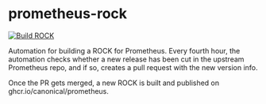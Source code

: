 # prometheus-rock

[![Build ROCK](https://github.com/canonical/prometheus-rock/actions/workflows/build-rock.yaml/badge.svg)](https://github.com/canonical/prometheus-rock/actions/workflows/build-rock.yaml)

Automation for building a ROCK for Prometheus. Every fourth hour, the automation checks whether 
a new release has been cut in the upstream Prometheus repo, and if so, creates a pull request with 
the new version info.

Once the PR gets merged, a new ROCK is built and published on ghcr.io/canonical/prometheus.
